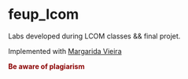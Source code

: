# feup_lcom
Labs developed during LCOM classes && final projet.

Implemented with <a href="https://github.com/margaridav27">Margarida Vieira</a>


<b><p style="color:DarkRed;">Be aware of plagiarism</p></b>

